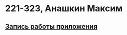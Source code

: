 # 221-323, Анашкин Максим
## [Запись работы приложения](https://drive.google.com/file/d/1e_1GtCKx4AO7L0NwwVq9-I8kLGQ9w5jD/view?usp=sharing)
